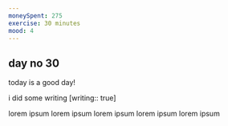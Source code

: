 ```yaml
---
moneySpent: 275
exercise: 30 minutes
mood: 4
---
```

## day no 30
today is a good day!
 

i did some writing [writing:: true]

lorem ipsum lorem ipsum lorem ipsum lorem ipsum lorem ipsum
